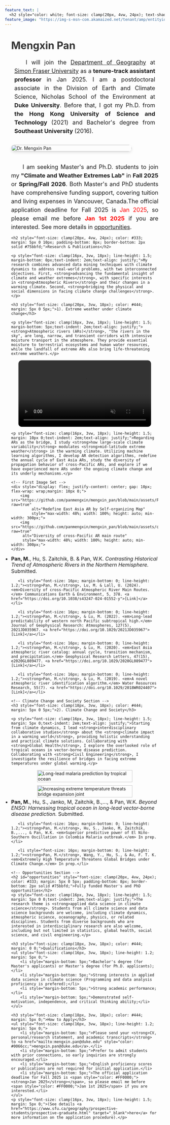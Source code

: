 ```yaml
---
feature_text: |
  <h2 style="color: white; font-size: clamp(20px, 4vw, 24px); text-shadow: 2px 2px 4px black;">Facing climate change challenges with scientific knowledge and practical solutions</h2>
feature_image: "https://img-s-msn-com.akamaized.net/tenant/amp/entityid/AA1sVMRr.img?w=1200&h=400&m=6"
---
```


<div style="max-width: 1200px; margin: 0 auto; padding: 0 20px;">
    <!-- Profile Section -->
    <div style="display: flex; align-items: start; flex-wrap: wrap; margin: 20px 0;"> 
        <div style="flex: 1; min-width: 300px;">
            <h1 style="font-size: clamp(28px, 5vw, 32px); margin-top: 20px; margin-bottom: 15px; color: #333;">Mengxin Pan</h1>
            <p style="font-size: clamp(16px, 3vw, 18px); line-height: 1.5; margin: 20px 10px;text-indent: 2em;text-align: justify;">I will join the <a href="https://www.sfu.ca/geography.html" target="_blank">Department of Geography</a> at <a href="https://www.sfu.ca" target="_blank">Simon Fraser University</a> as a <strong>tenure-track assistant professor</strong> in Jan 2025. I am a postdoctoral associate in the Division of Earth and Climate Science, Nicholas School of the Environment at <strong>Duke University</strong>. Before that, I got my Ph.D. from <strong>the Hong Kong University of Science and Technology</strong> (2021) and Bachelor's degree from <strong>Southeast University</strong> (2016).</p>
        </div>
    <img src="https://github.com/panmengxin/mengxin_pan/blob/main/assets/IMG_0099.jpg?raw=true" 
    style="max-width: 380px; width: 100%; height: auto; margin: 10px 20px 15px 0; border-radius: 10px; box-shadow: 0 4px 8px rgba(0,0,0,0.1);"
    alt="Dr. Mengxin Pan">
    </div>
<!-- In your paragraph, link to it using #opportunities -->
<p style="font-size: clamp(16px, 3vw, 18px); line-height: 1.5; margin-bottom: 5px;text-indent: 2em;text-align: justify;">I am seeking Master's and Ph.D. students to join my <strong>"Climate and Weather Extremes Lab"</strong> in <strong>Fall 2025</strong> or <strong>Spring/Fall 2026</strong>. Both Master's and PhD students have comprehensive funding support, covering tuition and living expenses in Vancouver, Canada.The official application deadline for Fall 2025 is <span style="color: #FF0000;">Jan 2025</span>, so please email me before <span style="color: #FF0000;"><strong>Jan 1st 2025</strong></span> if you are interested. See more details in <a href="#opportunities">opportunities</a>.</p>
    
  <!-- Research Section -->
    <h2 style="font-size: clamp(20px, 4vw, 24px); color: #333; margin: 5px 0 10px; padding-bottom: 8px; border-bottom: 2px solid #75bbfd;">Research & Publications</h2>
    
    <p style="font-size: clamp(16px, 3vw, 18px); line-height: 1.5; margin-bottom: 0px;text-indent: 2em;text-align: justify;">My research combines advanced data mining techniques with climate dynamics to address real-world problems, with two interconnected objectives. First, <strong>advancing the fundamental insight of climate and weather extremes</strong>, with specific interests in <strong>Atmospheric Rivers</strong> and their changes in a warming climate. Second, <strong>bridging the physical and social dimensions in facing climate change challenges</strong>.</p>

    <h3 style="font-size: clamp(20px, 3vw, 18px); color: #444; margin: 5px 0 5px;">1). Extreme weather under climate change</h3>
    
    <p style="font-size: clamp(16px, 3vw, 18px); line-height: 1.5; margin-bottom: 5px;text-indent: 2em;text-align: justify;"><strong>Atmospheric rivers (ARs)</strong>, "the rivers in the sky", are long, narrow, and transient corridors with intensive moisture transport in the atmosphere. They provide essential moisture to terrestrial ecosystems and human water resources, while the landfall of extreme ARs also bring life-threatening extreme weathers.</p>

<!-- AR Video -->
<div style="display: flex; justify-content: center; margin: 10px 0;">
   <video 
       width="90%" 
       controls
       autoplay
       muted
       loop
       style="max-width: 1000px; height: auto; border-radius: 10px;">
       <source src="https://github.com/panmengxin/mengxin_pan/blob/main/assets/Pacific_AR_events.mp4?raw=true" type="video/mp4">
       Your browser does not support the video tag.
   </video>
</div>

    <p style="font-size: clamp(16px, 3vw, 18px); line-height: 1.5; margin: 10px 0;text-indent: 2em;text-align: justify;">Regarding ARs as the bridge, I study <strong>how large-scale climate variability</strong> modulates <strong>mid-latitude extreme weather</strong> in the warming climate. Utilizing machine learning algorithms, I develop AR detection algorithms, redefine the annual cycle of East Asia ARs, study the diversity of propagation behavior of cross-Pacific ARs, and explore if we have experienced more ARs under the ongoing climate change and its underly mechanisms.</p>

    <!-- First Image Set -->
    <div style="display: flex; justify-content: center; gap: 10px; flex-wrap: wrap;margin: 10px 0;">
        <img src="https://github.com/panmengxin/mengxin_pan/blob/main/assets/Figure2_annual_cycle_SOM_C8.png?raw=true" 
             alt="Redefine East Asia AR by Self-organizing Map" 
             style="max-width: 48%; width: 100%; height: auto; min-width: 300px;">
        <img src="https://github.com/panmengxin/mengxin_pan/blob/main/assets/cross_Pacific_AR.png?raw=true" 
         alt="Diversity of cross-Pacific AR main route" 
         style="max-width: 48%; width: 100%; height: auto; min-width: 300px;">
    </div>

<!-- Publications -->
<div style="margin: 0 0;">
   <ul style="list-style-type: disc; margin: 5px 0; padding: 0;">
       <li style="font-size: 16px; margin-bottom: 0; line-height: 1.2;"><strong>Pan, M.</strong>, Hu, S. Zaitchik, B. & Pan, W.K. <em>Contrasting Historical Trend of Atmospheric Rivers in the Northern Hemisphere.</em> Submitted.</li>
       
       <li style="font-size: 16px; margin-bottom: 0; line-height: 1.2;"><strong>Pan, M.</strong>, Lu, M. & Lall, U. (2024). <em>Diversity of cross-Pacific Atmospheric River Main Routes.</em> Communications Earth & Environment, 5, 378. <a href="https://doi.org/10.1038/s43247-024-01552-y">[Link]</a></li>
       
       <li style="font-size: 16px; margin-bottom: 0; line-height: 1.2;"><strong>Pan, M.</strong>, & Lu, M. (2022). <em>Long-lead predictability of western north Pacific subtropical high.</em> Journal of Geophysical Research: Atmospheres, 127(5), 2021JD035967. <a href="https://doi.org/10.1029/2021JD035967">[Link]</a></li>
       
       <li style="font-size: 16px; margin-bottom: 0; line-height: 1.2;"><strong>Pan, M.</strong>, & Lu, M. (2020). <em>East Asia atmospheric river catalog: annual cycle, transition mechanism, and precipitation.</em> Geophysical Research Letters, 47(15), e2020GL089477. <a href="https://doi.org/10.1029/2020GL089477">[Link]</a></li>
       
       <li style="font-size: 16px; margin-bottom: 0; line-height: 1.2;"><strong>Pan, M.</strong>, & Lu, M. (2019). <em>A novel atmospheric river identification algorithm.</em> Water Resources Research, 55(7). <a href="https://doi.org/10.1029/2018WR024407">[Link]</a></li>
   </ul>
</div>

    <!-- Climate Change and Society Section -->
    <h3 style="font-size: clamp(18px, 3vw, 18px); color: #444; margin: 5px 0 5px;">2). Climate Change and Society</h3>

    <p style="font-size: clamp(16px, 3vw, 18px); line-height: 1.5; margin: 5px 0;text-indent: 2em;text-align: justify;">Starting from climate dynamics, I lead <strong>interdisciplinary collaborative studies</strong> about the <strong>climate impact in a warming world</strong>, providing holistic understanding and practical climate solutions. Collaborating with <strong>Global Health</strong>, I explore the overlooked role of tropical oceans in vector-borne disease prediction. Collaborating with <strong>Civil Engineering</strong>, I investigate the resilience of bridges in facing extreme temperatures under global warming.</p>

<div style="display: flex; justify-content: center; gap: 10px; flex-wrap: wrap;">
    <img src="https://github.com/panmengxin/mengxin_pan/blob/main/assets/SST_malaria.png?raw=true" 
         alt="Long-lead malaria prediction by tropical ocean" 
         style="max-width: 45%; width: 100%; height: auto; min-width: 300px;">
    <img src="https://github.com/panmengxin/mengxin_pan/blob/main/assets/bridge.png?raw=true" 
         alt="Increasing extreme temperature threats bridge expansion joint" 
         style="max-width: 45%; width: 100%; height: auto; min-width: 300px;">
</div>

<!-- Publications -->
<div style="margin: 5px 0;">
   <ul style="list-style-type: disc; margin: 5px 0; padding: 0;">
       <li style="font-size: 16px; margin-bottom: 0; line-height: 1.2;"><strong>Pan, M.</strong>, Hu, S., Janko, M, Zaitchik, B.,..., & Pan, W.K. <em>Beyond ENSO: Harnessing tropical ocean in long-lead vector-borne disease prediction.</em> Submitted.</li>
       
       <li style="font-size: 16px; margin-bottom: 0; line-height: 1.2;"><strong>Pan, M.</strong>, Hu, S., Janko, M, Zaitchik, B.,..., & Pan, W.K. <em>Superior predictive power of El Niño-Southern Oscillation in Colombia Malaria outbreak.</em> In prep.</li>
       
       <li style="font-size: 16px; margin-bottom: 0; line-height: 1.2;"><strong>Pan, M.</strong>, Wang, Y., Hu, S., & Au, F. T. K. <em>Extremely High Temperature Threatens Global Bridges under Climate Change.</em> In prep.</li>
   </ul>
</div>

    <!-- Opportunities Section -->
    <h2 id="opportunities" style="font-size: clamp(20px, 4vw, 24px); color: #333; margin: 5px 0 5px; padding-bottom: 8px; border-bottom: 2px solid #75bbfd;">Fully funded Master's and PhD opportunities</h2>
    <p style="font-size: clamp(16px, 3vw, 18px); line-height: 1.5; margin: 5px 0 0;text-indent: 2em;text-align: justify;">The research theme is <strong>applied data science in climate science</strong>. Students from all climate science and data science backgrounds are welcome, including climate dynamics, atmospheric science, oceanography, physics, or related disciplines. Students from diverse backgrounds who are interested in interdisciplinary research are also welcome, including but not limited in statistics, global health, social science, and civil engineering.</p>

    <h3 style="font-size: clamp(18px, 3vw, 18px); color: #444; margin: 0 0;">Qualifications</h3>
    <ul style="font-size: clamp(16px, 3vw, 18px); line-height: 1.2; margin: 5px 0;">
        <li style="margin-bottom: 5px;">Bachelor's degree (for Master's applicants) or Master's degree (for Ph.D. applicants);</li>
        <li style="margin-bottom: 5px;">Strong interests in applied data science in climate science (Programming and data analysis proficiency is prefered);</li>
        <li style="margin-bottom: 5px;">Strong academic performance;</li>
        <li style="margin-bottom: 5px;">Demonstrated self-motivation, independence, and critical thinking ability;</li>
    </ul>

    <h3 style="font-size: clamp(18px, 3vw, 18px); color: #444; margin: 5px 0;">How to Apply</h3>
    <ul style="font-size: clamp(16px, 3vw, 18px); line-height: 1.2; margin: 5px 0;">
        <li style="margin-bottom: 5px;">Please send your <strong>CV, personal/research statement, and academic transcripts</strong> to <a href="mailto:mengxin.pan@duke.edu" style="color: #0066cc;">mengxin.pan@duke.edu</a>.</li>
        <li style="margin-bottom: 5px;">Prefer to admit students with prior connections, so early inquiries are strongly encouraged.</li>
        <li style="margin-bottom: 5px;">English proficiency scores or publications are not required for initial application.</li>
        <li style="margin-bottom: 5px;">The official application deadline for Fall 2025 is <span style="color: #FF0000;"><strong>Jan 2025</strong></span>, so please email me before <span style="color: #FF0000;">Jan 1st 2025</span> if you are interested.</li>
    </ul>
    <p style="font-size: clamp(16px, 3vw, 18px); line-height: 1.5; margin: 5px 0;">(See details <a href="https://www.sfu.ca/geography/prospective-students/prospective-graduate.html" target="_blank">here</a> for more information on the application procedure).</p>
</div>
